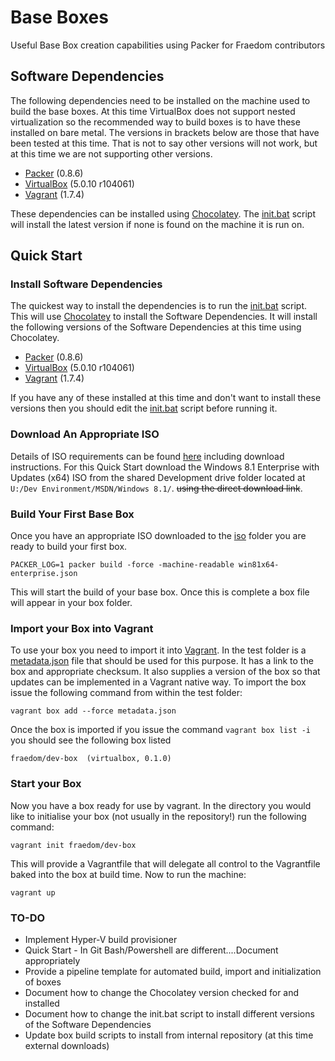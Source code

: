 # Base Boxes
Useful Base Box creation capabilities using Packer for Fraedom contributors

## Software Dependencies

The following dependencies need to be installed on the machine used to build the base boxes. At this time VirtualBox does not support nested virtualization so the recommended way to build boxes is to have these installed on bare metal. The versions in brackets below are those that have been tested at this time. That is not to say other versions will not work, but at this time we are not supporting other versions.

* [Packer](https://www.packer.io/)  (0.8.6)
* [VirtualBox](https://www.virtualbox.org/) (5.0.10 r104061)
* [Vagrant](https://www.vagrantup.com/) (1.7.4)

These dependencies can be installed using [Chocolatey](https://chocolatey.org/). The [init.bat](init.bat) script will install the latest version if none is found on the machine it is run on.

## Quick Start

### Install Software Dependencies
The quickest way to install the dependencies is to run the [init.bat](init.bat) script. This will use [Chocolatey](https://chocolatey.org/) to install the Software Dependencies. It will install the following versions of the Software Dependencies at this time using Chocolatey.

* [Packer](https://www.packer.io/)  (0.8.6)
* [VirtualBox](https://www.virtualbox.org/) (5.0.10 r104061)
* [Vagrant](https://www.vagrantup.com/) (1.7.4)

If you have any of these installed at this time and don't want to install these versions then you should edit the [init.bat](init.bat) script before running it.

### Download An Appropriate ISO

Details of ISO requirements can be found [here](iso/README.md) including download instructions. For this Quick Start download the Windows 8.1 Enterprise with Updates (x64) ISO from the shared Development drive folder located at `U:/Dev Environment/MSDN/Windows 8.1/`. ~~using the direct download link~~.

### Build Your First Base Box

Once you have an appropriate ISO downloaded to the [iso](iso) folder you are ready to build your first box.

    PACKER_LOG=1 packer build -force -machine-readable win81x64-enterprise.json

This will start the build of your base box. Once this is complete a box file will appear in your box folder.

### Import your Box into Vagrant

To use your box you need to import it into [Vagrant](https://www.vagrantup.com/). In the test folder is a [metadata.json](test/metadata.json) file that should be used for this purpose. It has a link to the box and appropriate checksum. It also supplies a version of the box so that updates can be implemented in a Vagrant native way. To import the box issue the following command from within the test folder:

    vagrant box add --force metadata.json
    
Once the box is imported if you issue the command `vagrant box list -i` you should see the following box listed

    fraedom/dev-box  (virtualbox, 0.1.0)
    
### Start your Box

Now you have a box ready for use by vagrant. In the directory you would like to initialise your box (not usually in the repository!) run the following command:

    vagrant init fraedom/dev-box
    
This will provide a Vagrantfile that will delegate all control to the Vagrantfile baked into the box at build time. Now to run the machine:

    vagrant up

### TO-DO
* Implement Hyper-V build provisioner
* Quick Start - In Git Bash/Powershell are different....Document appropriately
* Provide a pipeline template for automated build, import and initialization of boxes
* Document how to change the Chocolatey version checked for and installed
* Document how to change the init.bat script to install different versions of the Software Dependencies
* Update box build scripts to install from internal repository (at this time external downloads)
